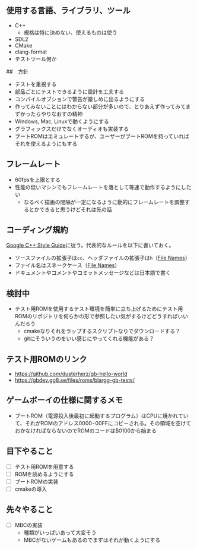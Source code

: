 ## 使用する言語、ライブラリ、ツール
* C++
  * 規格は特に決めない、使えるものは使う
* SDL2
* CMake
* clang-format
* テストツール何か

##　方針
* テストを重視する
* 部品ごとにテストできるように設計を工夫する
* コンパイルオプションで警告が厳しめに出るようにする
* 作ってみないことにはわからない部分が多いので、とりあえず作ってみてまずかったらやりなおすの精神
* Windows, Mac, Linuxで動くようにする
* グラフィックスだけでなくオーディオも実装する
* ブートROMはエミュレートするが、ユーザーがブートROMを持っていればそれを使えるようにもする

## フレームレート
* 60fpsを上限とする
* 性能の低いマシンでもフレームレートを落として等速で動作するようにしたい
  * なるべく描画の間隔が一定になるように動的にフレームレートを調整するとかできると思うけどそれは先の話

## コーディング規約
[Google C++ Style Guide](https://google.github.io/styleguide/cppguide.html)に従う。代表的なルールを以下に書いておく。
* ソースファイルの拡張子は`cc`、ヘッダファイルの拡張子は`h`（[File Names](https://google.github.io/styleguide/cppguide.html#File_Names)）
* ファイル名はスネークケース（[File Names](https://google.github.io/styleguide/cppguide.html#File_Names)）
* ドキュメントやコメントやコミットメッセージなどは日本語で書く

## 検討中
* テスト用ROMを使用するテスト環境を簡単に立ち上げるためにテスト用ROMのリポジトリを何らかの形で参照したい気がするけどどうすればいいんだろう
  * cmakeなりそれをラップするスクリプトなりでダウンロードする？
  * gitにそういうのをいい感じにやってくれる機能がある？

## テスト用ROMのリンク
* https://github.com/dusterherz/gb-hello-world
* https://gbdev.gg8.se/files/roms/blargg-gb-tests/

## ゲームボーイの仕様に関するメモ
* ブートROM（電源投入後最初に起動するプログラム）はCPUに焼かれていて、それがROMのアドレス$0000-$00FFにコピーされる。その領域を空けておかなければならないのでROMのコードは$0100から始まる

## 目下やること
- [ ] テスト用ROMを用意する
- [ ] ROMを読めるようにする
- [ ] ブートROMの実装
- [ ] cmakeの導入

## 先々やること
- [ ] MBCの実装
  * 種類がいっぱいあって大変そう
  * MBCがないゲームもあるのでまずはそれが動くようにする
